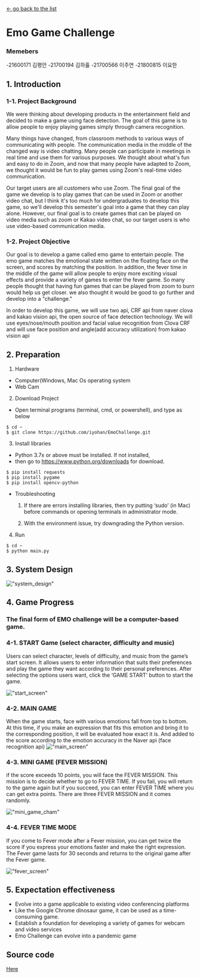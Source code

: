[← go back to the list](../../HCI.md)

# Emo Game Challenge

### Memebers
-21600171 김평안
-21700194 김하휼
-21700566 이주연
-21800815 이요한


## 1. Introduction

### 1-1. Project Background
We were thinking about developing products in the entertainment field and decided to make a game using face detection. The goal of this game is to allow people to enjoy playing games simply through camera recognition. 

Many things have changed, from classroom methods to various ways of communicating with people. The communication media in the middle of the changed way is video chatting. Many people can participate in meetings in real time and use them for various purposes. We thought about what's fun and easy to do in Zoom, and now that many people have adapted to Zoom, we thought it would be fun to play games using Zoom's real-time video communication.

Our target users are all customers who use Zoom. The final goal of the game we develop is to play games that can be used in Zoom or another video chat, but I think it's too much for undergraduates to develop this game, so we'll develop this semester's goal into a game that they can play alone. However, our final goal is to create games that can be played on video media such as zoom or Kakao video chat, so our target users is who use video-based communication media.

### 1-2. Project Objective
Our goal is to develop a game called emo game to entertain people. The emo game matches the emotional state written on the floating face on the screen, and scores by matching the position. In addition, the fever time in the middle of the game will allow people to enjoy more exciting visual effects and provide a variety of games to enter the fever game. So many people thought that having fun games that can be played from zoom to burn would help us get closer. we also thought it would be good to go further and develop into a "challenge."

In order to develop this game, we will use two api, CRF api from naver clova and kakao vision api, the open source of face detection technology. We will use eyes/nose/mouth position and facial value recognition from Clova CRF and will use face position and angle(add accuracy utilization) from kakao vision api

## 2. Preparation

1) Hardware
- Computer(Windows, Mac Os operating system
- Web Cam

2) Download Project
- Open terminal programs (terminal, cmd, or powershell), and type as below 
``` 
$ cd ~
$ git clone https://github.com/iyohan/EmoChallenge.git
```
3) Install libraries
- Python 3.7x or above must be installed. If not installed, 
- then go to https://www.python.org/downloads for download.
```
$ pip install requests
$ pip install pygame
$ pip install opencv-python
```
* Troubleshooting

    1) If there are errors installing libraries, then try putting ‘sudo’ (in Mac) before commands or opening terminals in administrator mode. 

    2) With the environment issue, try downgrading the Python version.

4) Run
```
$ cd ~ 
$ python main.py
```



## 3. System Design

!["system_design"](./img/system_design_ver1.png)


## 4. Game Progress
### The final form of EMO challenge will be a computer-based game. 
### 4-1. START Game (select character, difficulty and music)
Users can select character, levels of difficulty, and music from the game’s start screen. It allows users to enter information that suits their preferences and play the game they want according to their personal preferences. After selecting the options users want, click the ‘GAME START’ button to start the game. 

 !["start_screen"](./img/start_screen.png)

### 4-2. MAIN GAME
When the game starts, face with various emotions fall from top to bottom. At this time, if you make an expression that fits this emotion and bring it to the corresponding position, it will be evaluated how exact it is. And added to the score according to the emotion accuracy in the Naver api (face recognition api) 
 !["main_screen"](./img/main_screen.png)

### 4-3. MINI GAME (FEVER MISSION)
if the score exceeds 10 points, you will face the FEVER MISSION. This mission is to decide whether to go to FEVER TIME. If you fail, you will return to the game again but if you succeed, you can enter FEVER TIME where you can get extra points. There are three FEVER MISSION and it comes randomly.

!["mini_game_cham"](./img/mini_game_cham.png)

### 4-4. FEVER TIME MODE
If you come to Fever mode after a Fever mission, you can get twice the score if you express your emotions faster and make the right expression. The Fever game lasts for 30 seconds and returns to the original game after the Fever game.

!["fever_screen"](./img/fever_screen.png)

## 5. Expectation effectiveness
- Evolve into a game applicable to existing video conferencing platforms
- Like the Google Chrome dinosaur game, it can be used as a time-consuming game.
- Establish a foundation for developing a variety of games for webcam and video services
- Emo Challenge can evolve into a pandemic game

## Source code

[Here](https://github.com/iyohan/EmoChallenge)


